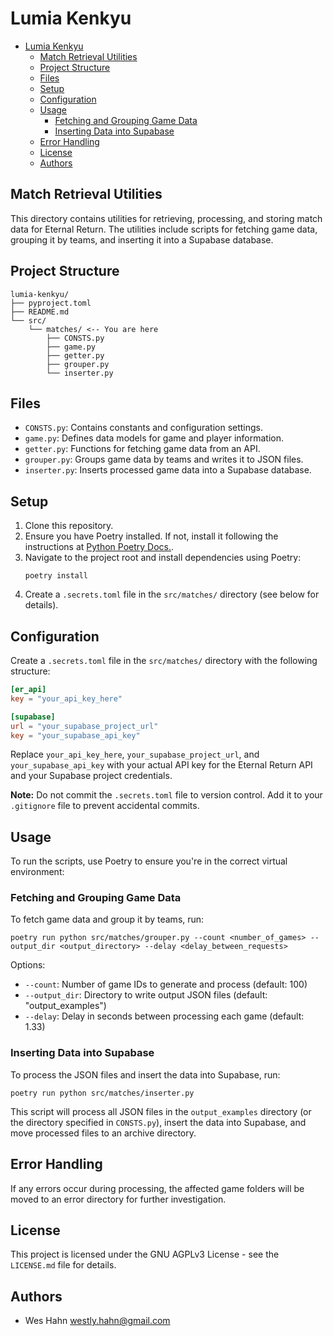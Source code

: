 # Lumia Kenkyu

<!--toc:start-->
- [Lumia Kenkyu](#lumia-kenkyu)
  - [Match Retrieval Utilities](#match-retrieval-utilities)
  - [Project Structure](#project-structure)
  - [Files](#files)
  - [Setup](#setup)
  - [Configuration](#configuration)
  - [Usage](#usage)
    - [Fetching and Grouping Game Data](#fetching-and-grouping-game-data)
    - [Inserting Data into Supabase](#inserting-data-into-supabase)
  - [Error Handling](#error-handling)
  - [License](#license)
  - [Authors](#authors)
<!--toc:end-->

## Match Retrieval Utilities

This directory contains utilities for retrieving, processing, and storing match data for Eternal Return. The utilities include scripts for fetching game data, grouping it by teams, and inserting it into a Supabase database.

## Project Structure

```
lumia-kenkyu/
├── pyproject.toml
├── README.md
└── src/
    └── matches/ <-- You are here
        ├── CONSTS.py
        ├── game.py
        ├── getter.py
        ├── grouper.py
        └── inserter.py
```

## Files

- `CONSTS.py`: Contains constants and configuration settings.
- `game.py`: Defines data models for game and player information.
- `getter.py`: Functions for fetching game data from an API.
- `grouper.py`: Groups game data by teams and writes it to JSON files.
- `inserter.py`: Inserts processed game data into a Supabase database.

## Setup

1. Clone this repository.
2. Ensure you have Poetry installed. If not, install it following the instructions at [Python Poetry Docs.](https://python-poetry.org/docs/#installation).
3. Navigate to the project root and install dependencies using Poetry:
   ```
   poetry install
   ```
4. Create a `.secrets.toml` file in the `src/matches/` directory (see below for details).

## Configuration

Create a `.secrets.toml` file in the `src/matches/` directory with the following structure:

```toml
[er_api]
key = "your_api_key_here"

[supabase]
url = "your_supabase_project_url"
key = "your_supabase_api_key"
```

Replace `your_api_key_here`, `your_supabase_project_url`, and `your_supabase_api_key` with your actual API key for the Eternal Return API and your Supabase project credentials.

**Note:** Do not commit the `.secrets.toml` file to version control. Add it to your `.gitignore` file to prevent accidental commits.

## Usage

To run the scripts, use Poetry to ensure you're in the correct virtual environment:

### Fetching and Grouping Game Data

To fetch game data and group it by teams, run:

```
poetry run python src/matches/grouper.py --count <number_of_games> --output_dir <output_directory> --delay <delay_between_requests>
```

Options:
- `--count`: Number of game IDs to generate and process (default: 100)
- `--output_dir`: Directory to write output JSON files (default: "output_examples")
- `--delay`: Delay in seconds between processing each game (default: 1.33)

### Inserting Data into Supabase

To process the JSON files and insert the data into Supabase, run:

```
poetry run python src/matches/inserter.py
```

This script will process all JSON files in the `output_examples` directory (or the directory specified in `CONSTS.py`), insert the data into Supabase, and move processed files to an archive directory.

## Error Handling

If any errors occur during processing, the affected game folders will be moved to an error directory for further investigation.

## License

This project is licensed under the GNU AGPLv3 License - see the `LICENSE.md` file for details.

## Authors

- Wes Hahn <westly.hahn@gmail.com>
